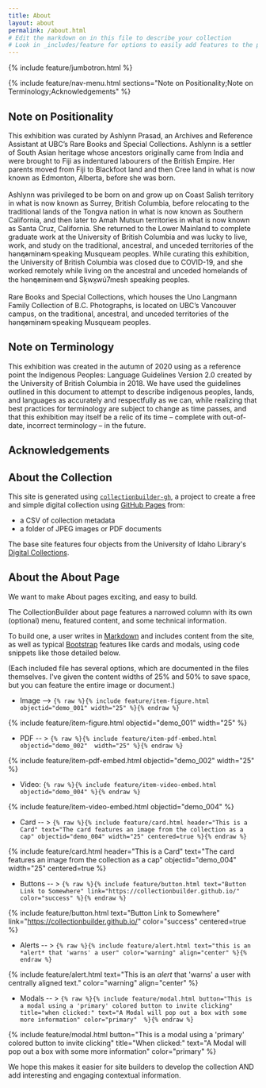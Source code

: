 ```yaml
---
title: About
layout: about
permalink: /about.html
# Edit the markdown on in this file to describe your collection
# Look in _includes/feature for options to easily add features to the page
---
```


{% include feature/jumbotron.html %}

{% include feature/nav-menu.html sections="Note on Positionality;Note on Terminology;Acknowledgements" %}

## Note on Positionality

This exhibition was curated by Ashlynn Prasad, an Archives and Reference Assistant at UBC’s Rare Books and Special Collections. Ashlynn is a settler of South Asian heritage whose ancestors originally came from India and were brought to Fiji as indentured labourers of the British Empire. Her parents moved from Fiji to Blackfoot land and then Cree land in what is now known as Edmonton, Alberta, before she was born. <br><br>
Ashlynn was privileged to be born on and grow up on Coast Salish territory in what is now known as Surrey, British Columbia, before relocating to the traditional lands of the Tongva nation in what is now known as Southern California, and then later to Amah Mutsun territories in what is now known as Santa Cruz, California.  She returned to the Lower Mainland to complete graduate work at the University of British Columbia and was lucky to live, work, and study on the traditional, ancestral, and unceded territories of the hən̓q̓əmin̓əm̓ speaking Musqueam peoples. While curating this exhibition, the University of British Columbia was closed due to COVID-19, and she worked remotely while living on the ancestral and unceded homelands of the hən̓q̓əmin̓əm̓ and Sḵwx̱wú7mesh speaking peoples. <br><br>
Rare Books and Special Collections, which houses the Uno Langmann Family Collection of B.C. Photographs, is located on UBC’s Vancouver campus, on the traditional, ancestral, and unceded territories of the hən̓q̓əmin̓əm̓ speaking Musqueam peoples.

## Note on Terminology

This exhibition was created in the autumn of 2020 using as a reference point the Indigenous Peoples: Language Guidelines Version 2.0 created by the University of British Columbia in 2018.  We have used the guidelines outlined in this document to attempt to describe indigenous peoples, lands, and languages as accurately and respectfully as we can, while realizing that best practices for terminology are subject to change as time passes, and that this exhibition may itself be a relic of its time – complete with out-of-date, incorrect terminology – in the future.

## Acknowledgements

## About the Collection

This site is generated using [`collectionbuilder-gh`](https://collectionbuilding.github.io/gh/), a project to create a free and simple digital collection using [GitHub Pages](https://pages.github.com/) from: 

- a CSV of collection metadata
- a folder of JPEG images or PDF documents

The base site features four objects from the University of Idaho Library's [Digital Collections](https://www.lib.uidaho.edu/digital). 

## About the About Page

We want to make About pages exciting, and easy to build. 

The CollectionBuilder about page features a narrowed column with its own (optional) menu, featured content, and some technical information. 

To build one, a user writes in [Markdown](https://guides.github.com/features/mastering-markdown/) and includes  content from the site, as well as typical [Bootstrap](https://getbootstrap.com/) features like cards and modals, using code snippets like those detailed below. 

(Each included file has several options, which are documented in the files themselves. I've given the content widths of 25% and 50% to save space, but you can feature the entire image or document.) 

- Image --> `{% raw %}{% include feature/item-figure.html objectid="demo_001" width="25" %}{% endraw %}`

{% include feature/item-figure.html objectid="demo_001" width="25" %}

- PDF -- > `{% raw %}{% include feature/item-pdf-embed.html objectid="demo_002"  width="25" %}{% endraw %}`

{% include feature/item-pdf-embed.html objectid="demo_002" width="25" %}

- Video: `{% raw %}{% include feature/item-video-embed.html objectid="demo_004" %}{% endraw %}`

{% include feature/item-video-embed.html objectid="demo_004" %}

- Card -- > `{% raw %}{% include feature/card.html header="This is a Card" text="The card features an image from the collection as a cap" objectid="demo_004" width="25" centered=true %}{% endraw %}`

{% include feature/card.html header="This is a Card" text="The card features an image from the collection as a cap" objectid="demo_004" width="25" centered=true %}

- Buttons -- > `{% raw %}{% include feature/button.html text="Button Link to Somewhere" link="https://collectionbuilder.github.io/" color="success" %}{% endraw %}`

{% include feature/button.html text="Button Link to Somewhere" link="https://collectionbuilder.github.io/" color="success" centered=true %}
  
- Alerts -- > `{% raw %}{% include feature/alert.html text="this is an *alert* that 'warns' a user" color="warning" align="center" %}{% endraw %}`

{% include feature/alert.html text="This is an *alert* that 'warns' a user with centrally aligned text." color="warning" align="center"  %}

- Modals -- > `{% raw %}{% include feature/modal.html button="This is a modal using a 'primary' colored button to invite clicking" title="when clicked:" text="A Modal will pop out a box with some more information" color="primary"  %}{% endraw %}`

{% include feature/modal.html button="This is a modal using a 'primary' colored button to invite clicking" title="When clicked:" text="A Modal will pop out a box with some more information" color="primary"  %}

We hope this makes it easier for site builders to develop the collection AND add interesting and engaging contextual information.  
